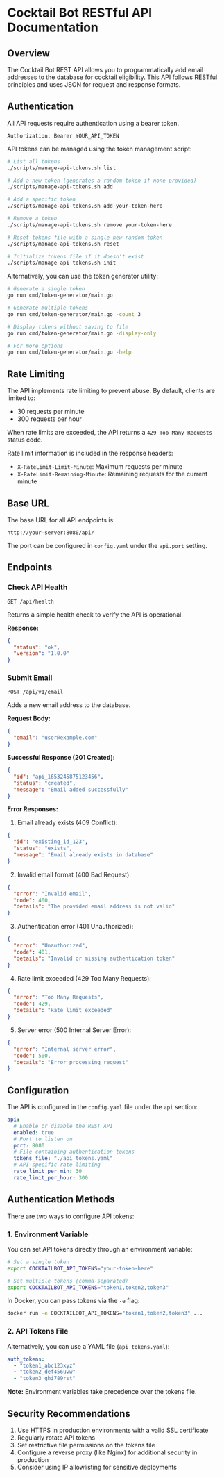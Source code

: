 # Cocktail Bot RESTful API Documentation

## Overview

The Cocktail Bot REST API allows you to programmatically add email addresses to the database for cocktail eligibility. This API follows RESTful principles and uses JSON for request and response formats.

## Authentication

All API requests require authentication using a bearer token.

```
Authorization: Bearer YOUR_API_TOKEN
```

API tokens can be managed using the token management script:

```bash
# List all tokens
./scripts/manage-api-tokens.sh list

# Add a new token (generates a random token if none provided)
./scripts/manage-api-tokens.sh add

# Add a specific token
./scripts/manage-api-tokens.sh add your-token-here

# Remove a token
./scripts/manage-api-tokens.sh remove your-token-here

# Reset tokens file with a single new random token
./scripts/manage-api-tokens.sh reset

# Initialize tokens file if it doesn't exist
./scripts/manage-api-tokens.sh init
```

Alternatively, you can use the token generator utility:

```bash
# Generate a single token
go run cmd/token-generator/main.go

# Generate multiple tokens
go run cmd/token-generator/main.go -count 3

# Display tokens without saving to file
go run cmd/token-generator/main.go -display-only

# For more options
go run cmd/token-generator/main.go -help
```

## Rate Limiting

The API implements rate limiting to prevent abuse. By default, clients are limited to:
- 30 requests per minute
- 300 requests per hour

When rate limits are exceeded, the API returns a `429 Too Many Requests` status code.

Rate limit information is included in the response headers:
- `X-RateLimit-Limit-Minute`: Maximum requests per minute
- `X-RateLimit-Remaining-Minute`: Remaining requests for the current minute

## Base URL

The base URL for all API endpoints is:

```
http://your-server:8080/api/
```

The port can be configured in `config.yaml` under the `api.port` setting.

## Endpoints

### Check API Health

```
GET /api/health
```

Returns a simple health check to verify the API is operational.

**Response:**

```json
{
  "status": "ok",
  "version": "1.0.0"
}
```

### Submit Email

```
POST /api/v1/email
```

Adds a new email address to the database.

**Request Body:**

```json
{
  "email": "user@example.com"
}
```

**Successful Response (201 Created):**

```json
{
  "id": "api_1653245875123456",
  "status": "created",
  "message": "Email added successfully"
}
```

**Error Responses:**

1. Email already exists (409 Conflict):
```json
{
  "id": "existing_id_123",
  "status": "exists",
  "message": "Email already exists in database"
}
```

2. Invalid email format (400 Bad Request):
```json
{
  "error": "Invalid email",
  "code": 400,
  "details": "The provided email address is not valid"
}
```

3. Authentication error (401 Unauthorized):
```json
{
  "error": "Unauthorized",
  "code": 401,
  "details": "Invalid or missing authentication token"
}
```

4. Rate limit exceeded (429 Too Many Requests):
```json
{
  "error": "Too Many Requests",
  "code": 429,
  "details": "Rate limit exceeded"
}
```

5. Server error (500 Internal Server Error):
```json
{
  "error": "Internal server error",
  "code": 500,
  "details": "Error processing request"
}
```

## Configuration

The API is configured in the `config.yaml` file under the `api` section:

```yaml
api:
  # Enable or disable the REST API
  enabled: true
  # Port to listen on
  port: 8080
  # File containing authentication tokens
  tokens_file: "./api_tokens.yaml"
  # API-specific rate limiting
  rate_limit_per_min: 30
  rate_limit_per_hour: 300
```

## Authentication Methods

There are two ways to configure API tokens:

### 1. Environment Variable

You can set API tokens directly through an environment variable:

```bash
# Set a single token
export COCKTAILBOT_API_TOKENS="your-token-here"

# Set multiple tokens (comma-separated)
export COCKTAILBOT_API_TOKENS="token1,token2,token3"
```

In Docker, you can pass tokens via the `-e` flag:

```bash
docker run -e COCKTAILBOT_API_TOKENS="token1,token2,token3" ...
```

### 2. API Tokens File

Alternatively, you can use a YAML file (`api_tokens.yaml`):

```yaml
auth_tokens:
  - "token1_abc123xyz"
  - "token2_def456uvw"
  - "token3_ghi789rst"
```

**Note:** Environment variables take precedence over the tokens file.

## Security Recommendations

1. Use HTTPS in production environments with a valid SSL certificate
2. Regularly rotate API tokens
3. Set restrictive file permissions on the tokens file
4. Configure a reverse proxy (like Nginx) for additional security in production
5. Consider using IP allowlisting for sensitive deployments